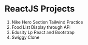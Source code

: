 # ReactJS Projects

1. Nike Hero Section Tailwind Practice
2. Food List Display through API
3. Edusity Lp React and Bootstrap
4. Swiggy Clone
